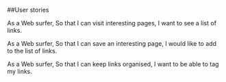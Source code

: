 ##User stories

As a Web surfer,
So that I can visit interesting pages,
I want to see a list of links.


As a Web surfer,
So that I can save an interesting page,
I would like to add to the list of links.


As a Web surfer,
So that I can keep links organised,
I want to be able to tag my links.
